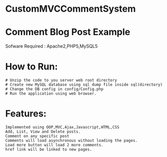 # CustomMVCCommentSystem

# Comment Blog Post Example 

Sofware Required : Apache2,PHP5,MySQL5

# How to Run:
	# Unzip the code to you server web root directory
	# Create new MySQL database using sql dump file inside sql(directory)
	# Change the DB config in config/Config.php
	# Run the application using web browser. 
# Features:
	Implemented using OOP,MVC,Ajax,Javascript,HTML,CSS
	Add, List, View and Delete posts. 
	Comment on any specific post
	Comments will load asynchronous without loading the pages. 
	Load more button will load 2 more comments. 
	href link will be linked to new pages. 

